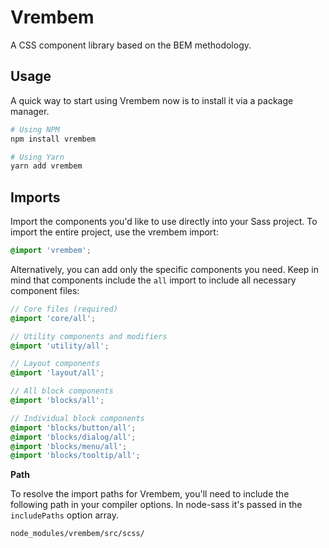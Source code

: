 # Vrembem

A CSS component library based on the BEM methodology.

## Usage

A quick way to start using Vrembem now is to install it via a package manager.

```bash
# Using NPM
npm install vrembem

# Using Yarn
yarn add vrembem
```

## Imports

Import the components you'd like to use directly into your Sass project. To import the entire project, use the vrembem import:

```scss
@import 'vrembem';
```

Alternatively, you can add only the specific components you need. Keep in mind that components include the `all` import to include all necessary component files:

```scss
// Core files (required)
@import 'core/all';

// Utility components and modifiers
@import 'utility/all';

// Layout components
@import 'layout/all';

// All block components
@import 'blocks/all';

// Individual block components
@import 'blocks/button/all';
@import 'blocks/dialog/all';
@import 'blocks/menu/all';
@import 'blocks/tooltip/all';
```

**Path**

To resolve the import paths for Vrembem, you'll need to include the following path in your compiler options. In node-sass it's passed in the `includePaths` option array.

```
node_modules/vrembem/src/scss/
```
